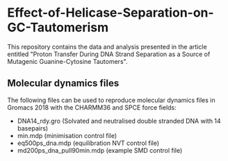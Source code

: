 # Effect-of-Helicase-Separation-on-GC-Tautomerism
This repository contains the data and analysis presented in the article entitled "Proton Transfer During DNA Strand Separation as a Source of Mutagenic Guanine-Cytosine Tautomers".

## Molecular dynamics files

The following files can be used to reproduce molecular dynamics files in Gromacs 2018 with the CHARMM36 and SPCE force fields:

- DNA14_rdy.gro (Solvated and neutralised double stranded DNA with 14 basepairs)
- min.mdp (minimisation control file)
- eq500ps_dna.mdp (equilibration NVT control file)
- md200ps_dna_pull90min.mdp (example SMD control file)
